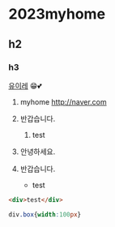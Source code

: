 # 2023myhome
## h2
### h3

[유이레](https://github.com/ire1227) 😁💕

1. myhome http://naver.com
1. 반갑습니다.
    1. test

1. 안녕하세요.
1. 반갑습니다.
    - test

``` html
<div>test</div>
```

``` css
div.box{width:100px}
```
